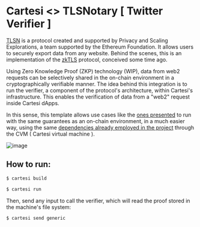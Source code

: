 # Cartesi <> TLSNotary [ Twitter Verifier ]

[TLSN](https://tlsnotary.org/) is a protocol created and supported by Privacy and Scaling Explorations, a team supported by the Ethereum Foundation. It allows users to securely export data from any website. Behind the scenes, this is an implementation of the [zkTLS](https://telah.vc/zktls) protocol, conceived some time ago.

Using Zero Knowledge Proof (ZKP) technology (WIP), data from web2 requests can be selectively shared in the on-chain environment in a cryptographically verifiable manner. The idea behind this integration is to run the verifier, a component of the protocol's architecture, within Cartesi's infrastructure. This enables the verification of data from a "web2" request inside Cartesi dApps.

In this sense, this template allows use cases like the [ones presented](https://tlsnotary.org/use-cases) to run with the same guarantees as an on-chain environment, in a much easier way, using the same [dependencies already employed in the project](https://github.com/tlsnotary/tlsn/blob/main/tlsn/tlsn-verifier/Cargo.toml) through the CVM ( Cartesi virtual machine ).

![image](https://github.com/user-attachments/assets/2a0e1ab5-b61a-4b17-a170-dafc0d7d445c)

## How to run:

```bash
$ cartesi build
```

```bash
$ cartesi run
```

Then, send any input to call the verifier, which will read the proof stored in the machine's file system:

```bash
$ cartesi send generic
```
